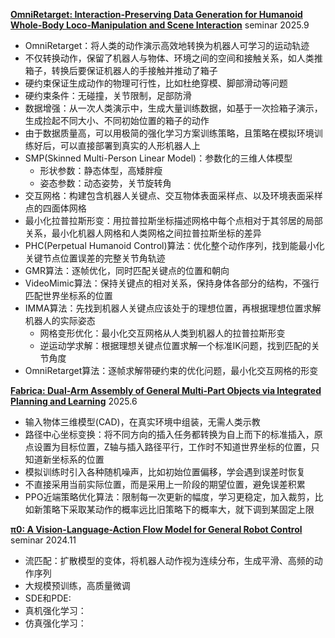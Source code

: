 [**OmniRetarget: Interaction-Preserving Data Generation for Humanoid Whole-Body Loco-Manipulation and Scene Interaction**](https://www.alphaxiv.org/abs/2509.26633) seminar 2025.9

* OmniRetarget：将人类的动作演示高效地转换为机器人可学习的运动轨迹
* 不仅转换动作，保留了机器人与物体、环境之间的空间和接触关系，如人类推箱子，转换后要保证机器人的手接触并推动了箱子
* 硬约束保证生成动作的物理可行性，比如杜绝穿模、脚部滑动等问题
* 硬约束条件：无碰撞，关节限制，足部防滑
* 数据增强：从一次人类演示中，生成大量训练数据，如基于一次捡箱子演示，生成捡起不同大小、不同初始位置的箱子的动作
* 由于数据质量高，可以用极简的强化学习方案训练策略，且策略在模拟环境训练好后，可以直接部署到真实的人形机器人上
* SMP(Skinned Multi-Person Linear Model)：参数化的三维人体模型
  * 形状参数：静态体型，高矮胖瘦
  * 姿态参数：动态姿势，关节旋转角
* 交互网格：构建包含机器人关键点、交互物体表面采样点、以及环境表面采样点的四面体网格
* 最小化拉普拉斯形变：用拉普拉斯坐标描述网格中每个点相对于其邻居的局部关系，最小化机器人网格和人类网格之间拉普拉斯坐标的差异
* PHC(Perpetual Humanoid Control)算法：优化整个动作序列，找到能最小化关键节点位置误差的完整关节角轨迹
* GMR算法：逐帧优化，同时匹配关键点的位置和朝向
* VideoMimic算法：保持关键点的相对关系，保持身体各部分的结构，不强行匹配世界坐标系的位置
* IMMA算法：先找到机器人关键点应该处于的理想位置，再根据理想位置求解机器人的实际姿态
  * 网格变形优化：最小化交互网格从人类到机器人的拉普拉斯形变
  * 逆运动学求解：根据理想关键点位置求解一个标准IK问题，找到匹配的关节角度
* OmniRetarget算法：逐帧求解带硬约束的优化问题，最小化交互网格的形变

[**Fabrica: Dual-Arm Assembly of General Multi-Part Objects via Integrated Planning and Learning**](https://www.alphaxiv.org/abs/2506.05168) 2025.6

* 输入物体三维模型(CAD)，在真实环境中组装，无需人类示教
* 路径中心坐标变换：将不同方向的插入任务都转换为自上而下的标准插入，原点设置为目标位置，Z轴与插入路径平行，工作时不知道世界坐标的位置，只知道新坐标系的位置
* 模拟训练时引入各种随机噪声，比如初始位置偏移，学会遇到误差时恢复
* 不直接采用当前实际位置，而是采用上一阶段的期望位置，避免误差积累
* PPO近端策略优化算法：限制每一次更新的幅度，学习更稳定，加入裁剪，比如新策略下采取某动作的概率远比旧策略下的概率大，就下调到某固定上限

[**π0: A Vision-Language-Action Flow Model for General Robot Control**](https://www.alphaxiv.org/abs/2410.24164) seminar 2024.11

* 流匹配：扩散模型的变体，将机器人动作视为连续分布，生成平滑、高频的动作序列
* 大规模预训练，高质量微调
* SDE和PDE:
* 真机强化学习：
* 仿真强化学习：
